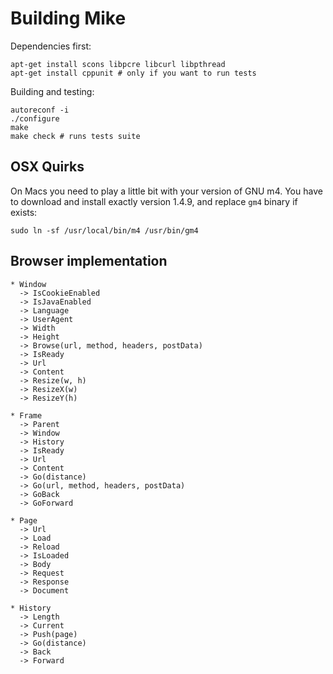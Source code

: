 # Building Mike

Dependencies first:

    apt-get install scons libpcre libcurl libpthread
    apt-get install cppunit # only if you want to run tests

Building and testing:
  
    autoreconf -i
    ./configure
    make
    make check # runs tests suite

## OSX Quirks

On Macs you need to play a little bit with your version of GNU m4.
You have to download and install exactly version 1.4.9, and replace
`gm4` binary if exists: 

    sudo ln -sf /usr/local/bin/m4 /usr/bin/gm4

## Browser implementation

    * Window
      -> IsCookieEnabled
      -> IsJavaEnabled
      -> Language
      -> UserAgent
      -> Width
      -> Height
      -> Browse(url, method, headers, postData)
      -> IsReady
      -> Url
      -> Content
      -> Resize(w, h)
      -> ResizeX(w)
      -> ResizeY(h)

    * Frame
      -> Parent
      -> Window
      -> History
      -> IsReady
      -> Url
      -> Content
      -> Go(distance)
      -> Go(url, method, headers, postData)
      -> GoBack
      -> GoForward
      
    * Page
      -> Url
      -> Load
      -> Reload
      -> IsLoaded
      -> Body
      -> Request
      -> Response
      -> Document

    * History
      -> Length
      -> Current
      -> Push(page)
      -> Go(distance)
      -> Back
      -> Forward